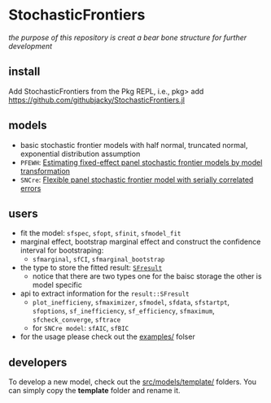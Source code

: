 # StochasticFrontiers

*the purpose of this repository is creat a bear bone structure for further development*

## install
Add StochasticFrontiers from the Pkg REPL, i.e., pkg> add https://github.com/githubjacky/StochasticFrontiers.jl

## models
- basic stochastic frontier models with half normal, truncated normal, exponential distribution assumption
- `PFEWH`: [Estimating fixed-effect panel stochastic frontier models by model transformation](https://www.sciencedirect.com/science/article/abs/pii/S0304407610000047)
- `SNCre`: [Flexible panel stochastic frontier model with serially correlated errors](https://www.sciencedirect.com/science/article/abs/pii/S0165176517304871)

## users
- fit the model: `sfspec`, `sfopt`, `sfinit`, `sfmodel_fit`
- marginal effect, bootstrap marginal effect and construct the confidence interval for bootstraping:
    - `sfmarginal`, `sfCI`, `sfmarginal_bootstrap`
- the type to store the fitted result: [`SFresult`](https://github.com/githubjacky/StochasticFrontiers.jl/blob/main/src/types.jl#L173)
    - notice that there are two types one for the baisc storage the other is model specific
- api to extract information for the `result::SFresult`
    - `plot_inefficieny`, `sfmaximizer`, `sfmodel`, `sfdata`, `sfstartpt`, `sfoptions`, `sf_inefficiency`, `sf_efficiency`, `sfmaximum`, `sfcheck_converge`, `sftrace`
    - for `SNCre model`: `sfAIC`, `sfBIC`
- for the usage please check out the [examples/](https://github.com/githubjacky/StochasticFrontiers.jl/tree/main/examples) folser

## developers
To develop a new model, check out the [src/models/template/](https://github.com/githubjacky/StochasticFrontiers.jl/tree/main/src/models/template) folders. You can simply copy the **template** folder and rename it.
